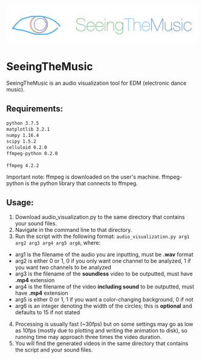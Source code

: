 ![Logo of this audio visualization tool](https://github.com/bobyang9/SeeingTheMusic/blob/main/logo.png)

# SeeingTheMusic

SeeingTheMusic is an audio visualization tool for EDM (electronic dance music). 

## Requirements:

```
python 3.7.5
matplotlib 3.2.1
numpy 1.16.4
scipy 1.5.2
celluloid 0.2.0
ffmpeg-python 0.2.0

ffmpeg 4.2.2
```
Important note: ffmpeg is downloaded on the user's machine. ffmpeg-python is the python library that connects to ffmpeg.

## Usage:

1. Download audio_visualization.py to the same directory that contains your sound files.
2. Navigate in the command line to that directory.
3. Run the script with the following format: ```audio_visualization.py arg1 arg2 arg3 arg4 arg5 arg6```, where:
  * arg1 is the filename of the audio you are inputting, must be **.wav** format
  * arg2 is either 0 or 1, 0 if you only want one channel to be analyzed, 1 if you want two channels to be analyzed
  * arg3 is the filename of the **soundless** video to be outputted, must have **.mp4** extension
  * arg4 is the filename of the video **including sound** to be outputted, must have **.mp4** extension
  * arg5 is either 0 or 1, 1 if you want a color-changing background, 0 if not
  * arg6 is an integer denoting the width of the circles; this is **optional** and defaults to 15 if not stated
4. Processing is usually fast (~30fps) but on some settings may go as low as 10fps (mostly due to plotting and writing the animation to disk), so running time may approach three times the video duration.
5. You will find the generated videos in the same directory that contains the script and your sound files.

